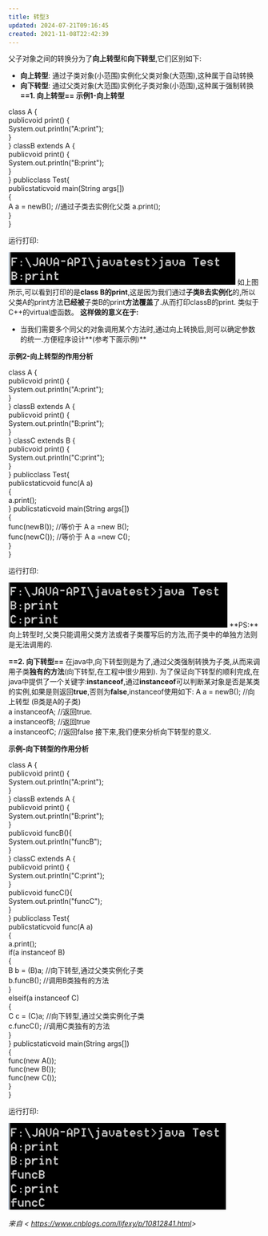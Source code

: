 ```yaml
---
title: 转型3
updated: 2024-07-21T09:16:45
created: 2021-11-08T22:42:39
---
```


父子对象之间的转换分为了**向上转型**和**向下转型**,它们区别如下:
- **向上转型**: 通过子类对象(小范围)实例化父类对象(大范围),这种属于自动转换
- **向下转型**: 通过父类对象(大范围)实例化子类对象(小范围),这种属于强制转换
**==1. 向上转型==**
**示例1-向上转型**

class A {  
publicvoid print() {  
System.out.println("A:print");  
}  
}
classB extends A {  
publicvoid print() {  
System.out.println("B:print");  
}  
}
publicclass Test{  
publicstaticvoid main(String args\[\])  
{  
A a = newB(); //通过子类去实例化父类 a.print();  
}  
}

运行打印:

![image1](assets/870247fb657549aba0335bcffdcded6b.png)
如上图所示,可以看到打印的是**class B的print**,这是因为我们通过**子类B去实例化**的,所以父类A的print方法**已经被**子类B的print**方法覆盖**了.从而打印classB的print.
类似于C++的virtual虚函数。
**这样做的意义在于:**
- 当我们需要多个同父的对象调用某个方法时,通过向上转换后,则可以确定参数的统一.方便程序设计**(参考下面示例)**

**示例2-向上转型的作用分析**

class A {  
publicvoid print() {  
System.out.println("A:print");  
}  
}
classB extends A {  
publicvoid print() {  
System.out.println("B:print");  
}  
}
classC extends B {  
publicvoid print() {  
System.out.println("C:print");  
}  
}
publicclass Test{  
publicstaticvoid func(A a)  
{  
a.print();  
}
publicstaticvoid main(String args\[\])  
{  
func(newB()); //等价于 A a =new B();  
func(newC()); //等价于 A a =new C();  
}  
}

运行打印:

![image2](assets/78b1a169043e47e9b8b86e3c09e837d9.png)
**PS:**向上转型时,父类只能调用父类方法或者子类覆写后的方法,而子类中的单独方法则是无法调用的.

**==2. 向下转型==**
在java中,向下转型则是为了,通过父类强制转换为子类,从而来调用子类**独有的方法**(向下转型,在工程中很少用到).
为了保证向下转型的顺利完成,在java中提供了一个关键字:**instanceof**,通过**instanceof**可以判断某对象是否是某类的实例,如果是则返回**true**,否则为**false**,instanceof使用如下:
A a = newB(); //向上转型 (B类是A的子类)  
a instanceofA; //返回true.  
a instanceofB; //返回true  
a instanceofC; //返回false
接下来,我们便来分析向下转型的意义.

**示例-向下转型的作用分析**

class A {  
publicvoid print() {  
System.out.println("A:print");  
}  
}
classB extends A {  
publicvoid print() {  
System.out.println("B:print");  
}  
publicvoid funcB(){  
System.out.println("funcB");  
}  
}
classC extends A {  
publicvoid print() {  
System.out.println("C:print");  
}  
publicvoid funcC(){  
System.out.println("funcC");  
}  
}
publicclass Test{  
publicstaticvoid func(A a)  
{  
a.print();  
if(a instanceof B)  
{  
B b = (B)a; //向下转型,通过父类实例化子类  
b.funcB(); //调用B类独有的方法  
}  
elseif(a instanceof C)  
{  
C c = (C)a; //向下转型,通过父类实例化子类  
c.funcC(); //调用C类独有的方法  
}  
}
publicstaticvoid main(String args\[\])  
{  
func(new A());  
func(new B());  
func(new C());  
}  
}

运行打印:

![image3](assets/3524e8b48ea84303b00af33ce7f2d89c.png)

*来自 \< <https://www.cnblogs.com/lifexy/p/10812841.html>\>*

